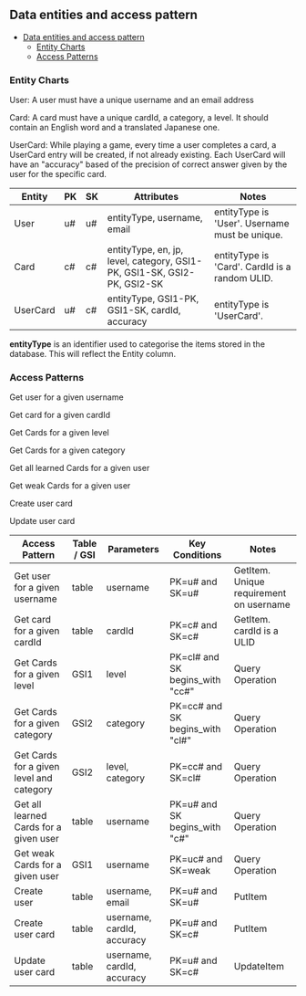 ## Data entities and access pattern

- [Data entities and access pattern](#data-entities-and-access-pattern)
  - [Entity Charts](#entity-charts)
  - [Access Patterns](#access-patterns)

### Entity Charts

User: A user must have a unique username and an email address

Card: A card must have a unique cardId, a category, a level. It should contain an English word and a translated Japanese one.

UserCard: While playing a game, every time a user completes a card, a UserCard entry will be created, if not already existing. Each UserCard will have an "accuracy" based of the precision of correct answer given by the user for the specific card.

Entity       |	PK	             | SK           | Attributes                  | Notes
-------------|-------------------|--------------|-----------------------------|----------------------------------------------
User         | u#<username>      | u#<username> | entityType, username, email | entityType is 'User'. Username must be unique.
Card	       | c#<CardId>        | c#<CardId>   | entityType, en, jp, level, category, GSI1-PK, GSI1-SK, GSI2-PK, GSI2-SK | entityType is 'Card'. CardId is a random ULID.
UserCard     | u#<username>      | c#<CardId>   | entityType, GSI1-PK, GSI1-SK, cardId, accuracy | entityType is 'UserCard'.

**entityType** is an identifier used to categorise the items stored in the database. This will reflect the Entity column.

### Access Patterns


Get user for a given username

Get card for a given cardId

Get Cards for a given level

Get Cards for a given category

Get all learned Cards for a given user

Get weak Cards for a given user

Create user card

Update user card

Access Pattern                           | Table / GSI | Parameters | Key Conditions | Notes
-----------------------------------------|-------------|------------|----------------|---------------------
Get user for a given username            | table | username   | PK=u#<username> and SK=u#<username>       | GetItem. Unique requirement on username
Get card for a given cardId              | table | cardId	    | PK=c#<cardId> and SK=c#<cardId>           | GetItem. cardId is a ULID
Get Cards for a given level              | GSI1  | level      | PK=cl#<level> and SK begins_with "cc#"    | Query Operation
Get Cards for a given category	         | GSI2  | category   | PK=cc#<category> and SK begins_with "cl#" | Query Operation
Get Cards for a given level and category | GSI2  | level, category | PK=cc#<level> and SK=cl#<category>   | Query Operation
Get all learned Cards for a given user   | table | username   | PK=u#<username> and SK begins_with "c#"   | Query Operation
Get weak Cards for a given user	         | GSI1  | username   | PK=uc#<username> and SK=weak              | Query Operation
Create user                              | table | username, email            | PK=u#<username> and SK=u#<username> | PutItem
Create user card                         | table | username, cardId, accuracy | PK=u#<username> and SK=c#<cardId>   | PutItem
Update user card                         | table | username, cardId, accuracy | PK=u#<username> and SK=c#<cardId>   | UpdateItem